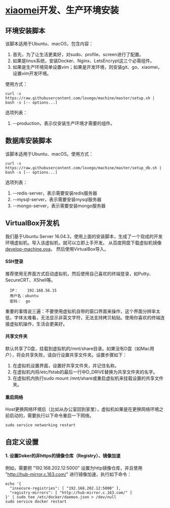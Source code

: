 # <a href="http://github.com/lovego/xiaomei">xiaomei</a>开发、生产环境安装



## 环境安装脚本
该脚本适用于Ubuntu、macOS，包含内容：
1. 首先，为了让生活更美好，对sudo、profile、screen进行了配置。
2. 如果是linux系统，安装Docker、Nginx、LetsEncrypt这三个必需组件。
3. 如果是生产环境简单设置vim；如果是开发环境，则安装git、go、xiaomei，设置vim开发环境。

使用方式：
```
curl -s https://raw.githubusercontent.com/lovego/machine/master/setup.sh | bash -s [-- options...]
```
选项列表：
1. --production，表示仅安装生产环境才需要的组件。



## 数据库安装脚本
该脚本适用于Ubuntu、macOS。使用方式：
```
curl -s https://raw.githubusercontent.com/lovego/machine/master/setup_db.sh | bash -s [-- options...]
```
选项列表：
1. --redis-server，表示需要安装redis服务器
2. --mysql-server，表示需要安装mysql服务器
3. --mongo-server，表示需要安装mongo服务器



## VirtualBox开发机
我们基于Ubuntu Server 16.04.3，使用上面的安装脚本，生成了一个现成的开发环境虚拟机。导入该虚拟机，就可以立即上手开发。
从百度网盘下载虚拟机镜像 <a target="_blank" href="https://pan.baidu.com/s/1nv9mEFZ">develop-machine.ova</a>， 然后使用VirtualBox导入。

#### SSH登录
推荐使用无界面方式启动虚拟机，然后使用自己喜欢的终端登录，如Putty、SecureCRT、XShell等。
```
  IP：    192.168.56.15
  用户名：ubuntu
  密码：  go
```
重要的事情说三遍：不要使用虚拟机自带的窗口界面来操作，这个界面分辨率太低，字体太难看，无法显示非英文字符，无法支持拷贝粘贴。使用你喜欢的终端连接虚拟机操作，生活会更美好。

#### 共享文件夹

默认共享了D盘，挂载到虚拟机的/mnt/share目录。如果没有D盘（如Mac用户），将会共享失败，请自行设置共享文件夹。设置步骤如下：
1. 在虚拟机设置界面，设置好共享文件夹，并记住名称。
2. 在虚拟机内将/etc/fstab的最后一行中D_DRIVE替换为共享文件夹的名字。
3. 在虚拟机内执行sudo mount /mnt/share或重启虚拟机来挂载设置的共享文件夹。

#### 重启网络
Host更换网络环境后（比如从办公室回到家里），虚拟机如果是在更换网络环境之前启动的，需要执行以下命令重启一下网络。
```
sudo service networking restart
```



## 自定义设置

#### 1. 设置Doker的非https的镜像仓库（Registry）、镜像加速
例如，需要把 "192.168.202.12:5000" 设置为http镜像仓库，并且使用 "http://hub-mirror.c.163.com/" 进行镜像加速，执行如下命令：
```
echo '{
  "insecure-registries": [ "192.168.202.12:5000" ],
  "registry-mirrors": [ "http://hub-mirror.c.163.com/" ]
}' | sudo tee /etc/docker/daemon.json > /dev/null
sudo service docker restart
```

